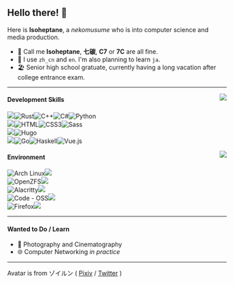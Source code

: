 ## Hello there! 🌠
Here is **Isoheptane**, a *nekomusume* who is into computer science and media production.

- 👋 Call me **Isoheptane**, **七碳**, **C7** or **7C** are all fine.
- 💬 I use `zh_cn` and `en`. I'm also planning to learn `ja`.
- 🏖️ Senior high school gratuate, currently having a long vacation after college entrance exam.

- - -

<img align="right" src="https://github-readme-stats.vercel.app/api/top-langs/?username=Isoheptane&layout=compact&bg_color=242930&border_color=0000&title_color=fff&text_color=afbac4&border_radius=20" />

#### Development Skills
![](https://img.shields.io/badge/Languages-242930?style=for-the-badge)![Rust](https://img.shields.io/badge/Rust-000000?style=for-the-badge&logo=rust&logoColor=white)![C++](https://img.shields.io/badge/C%2B%2B-00599C?style=for-the-badge&logo=c%2B%2B&logoColor=white)![C#](https://img.shields.io/badge/C%23-239120?style=for-the-badge&logo=c-sharp&logoColor=white)![Python](https://img.shields.io/badge/Python-FFD43B?style=for-the-badge&logo=python&logoColor=blue)  
![](https://img.shields.io/badge/Front_End-242930?style=for-the-badge)![HTML](https://img.shields.io/badge/HTML5-E34F26?style=for-the-badge&logo=html5&logoColor=white)![CSS3](https://img.shields.io/badge/CSS3-1572B6?style=for-the-badge&logo=css3&logoColor=white)![Sass](https://img.shields.io/badge/Sass-CC6699?style=for-the-badge&logo=sass&logoColor=white)  
![](https://img.shields.io/badge/Blog-242930?style=for-the-badge)![Hugo](https://img.shields.io/badge/Hugo-FF4088?style=for-the-badge&logo=hugo&logoColor=white)  
![](https://img.shields.io/badge/Want_To_Learn-242930?style=for-the-badge)![Go](https://img.shields.io/badge/Go-00ADD8?style=for-the-badge&logo=go&logoColor=white)![Haskell](https://img.shields.io/badge/Haskell-5D4F85?style=for-the-badge&logo=haskell&logoColor=white)![Vue.js](https://img.shields.io/badge/Vue.js-35495E?style=for-the-badge&logo=vuedotjs&logoColor=4FC08D)

<img align="right" src="https://github-readme-stats.vercel.app/api?username=Isoheptane&show_icons=true&text_bold=false&bg_color=242930&border_color=0000&title_color=fff&text_color=afbac4&icon_color=57cc8a&ring_color=57cc8a&border_radius=20" />

#### Environment
![Arch Linux](https://img.shields.io/badge/Arch_Linux-1793D1?style=for-the-badge&logo=arch-linux&logoColor=white)![](https://img.shields.io/badge/OS-242930?style=for-the-badge)  
![OpenZFS](https://img.shields.io/badge/OpenZFS-2A667F?style=for-the-badge&logo=openzfs&logoColor=white)![](https://img.shields.io/badge/File_System-242930?style=for-the-badge)  
![Alacritty](https://img.shields.io/badge/alacritty-F46D01?style=for-the-badge&logo=alacritty&logoColor=white)![](https://img.shields.io/badge/Terminal-242930?style=for-the-badge)  
![Code - OSS](https://img.shields.io/badge/Code%20--%20OSS-0078D4?style=for-the-badge&logo=visual%20studio%20code&logoColor=white)![](https://img.shields.io/badge/Editor-242930?style=for-the-badge)  
![Firefox](https://img.shields.io/badge/Firefox-FF7139?style=for-the-badge&logo=Firefox-Browser&logoColor=white)![](https://img.shields.io/badge/Browser-242930?style=for-the-badge)  

- - -

#### Wanted to Do / Learn
- 🎥 Photography and Cinematography
- 🌐 Computer Networking *in practice*

- - -

Avatar is from ゾイルン ( [Pixiv](https://www.pixiv.net/users/2882559) / [Twitter](https://twitter.com/Zoirun) )
